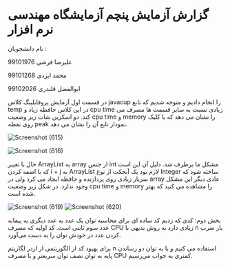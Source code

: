 # گزارش آزمایش پنچم آزمایشگاه مهندسی نرم افزار
نام دانشجویان :

علیرضا فرشی  99101976

محمد ایزدی   99101268

ابوالفضل قلندری  99102026

در قسمت اول آزمایش پروفایلینگ کلاس javacup را انجام دادیم و متوجه شدیم که تابع temp در این کلاس حافظه زیاد و cpu time زیادی نسبت به سایر قسمت ها مصرف می کند. دو اسکرین شات زیر وضعیت cpu time و memory را نشان می دهد که با کلیک روی نقطه peak نمودار تابع آن را نشان می دهد.

![Screenshot (615)](https://github.com/user-attachments/assets/9d12dab7-71cc-44cc-9ea1-35c12dca3784)

![Screenshot (616)](https://github.com/user-attachments/assets/87f32e08-f3dc-4b5d-b270-84f4273f95a6)

حال با تغییر ArrayList به array از جنس int مشکل ما برطرف شد. دلیل آن این است که با اضفه کردن i + j به ArrayList لازم بود یک آبجکت از نوع Integer ساخته شود که سربار زیادی روی پردازنده و حافظه ایجاد می کرد ولی در array عادی دیگر این مشکل وجود ندارد. در شکل زیر وضعیت cpu time و memory را مشاهده می کنید که بهتر شده است.

![Screenshot (619)](https://github.com/user-attachments/assets/c752e555-d4d6-4c6c-9fef-e5c6ad50822f)
![Screenshot (620)](https://github.com/user-attachments/assets/157ce165-f2f6-4b38-87de-388d982f7fa7)

بخش دوم:
کدی که زدیم کد ساده ای برای محاسبه توان یک عدد به عدد دیگری به پیمانه عدد سوم ثابتی است.
کد اولیه که مصرف CPU زیادی دارد به روش بدیهی با n بار ضرب کردن عدد در خودش توان را به دست می‌آورد.

برای بهبود کد از الگوریتمی از اردر لگاریتم n استفاده می کنیم و با به توان دو رساندن پایه به توان نصف توان سریعتر و با مصرف CPU کمتری به جواب می‌رسیم.
